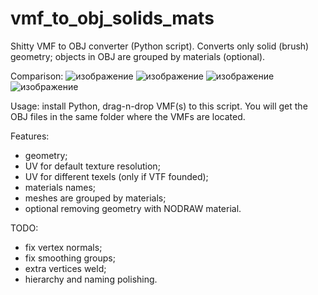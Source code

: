 # vmf_to_obj_solids_mats
Shitty VMF to OBJ converter (Python script). Converts only solid (brush) geometry; objects in OBJ are grouped by materials (optional).

Comparison:
![изображение](https://github.com/Ambiabstract/vmf_to_obj_solids_mats/assets/60753651/ae041af9-576a-4290-8353-d913b3101e8a)
![изображение](https://github.com/Ambiabstract/vmf_to_obj_solids_mats/assets/60753651/87f51dde-245b-4db1-bcbc-919e5e06d995)
![изображение](https://github.com/Ambiabstract/vmf_to_obj_solids_mats/assets/60753651/ca90bc4b-d125-487f-a57c-4c3de1145294)
![изображение](https://github.com/Ambiabstract/vmf_to_obj_solids_mats/assets/60753651/01b1ec7e-f285-4a9e-8942-9a1ff4f50653)

Usage: install Python, drag-n-drop VMF(s) to this script.
You will get the OBJ files in the same folder where the VMFs are located.

Features:
- geometry;
- UV for default texture resolution;
- UV for different texels (only if VTF founded);
- materials names;
- meshes are grouped by materials;
- optional removing geometry with NODRAW material.

TODO:
- fix vertex normals;
- fix smoothing groups;
- extra vertices weld;
- hierarchy and naming polishing.
